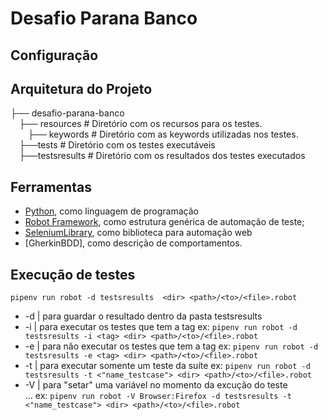 #   Desafio Parana Banco 

## Configuração 


## Arquitetura do Projeto

├── desafio-parana-banco                  
   &emsp;├── resources                              # Diretório com os recursos para os testes.<br>
      &emsp;&emsp;├── keywords                      # Diretório com as keywords utilizadas nos testes.<br>
    &emsp;├──tests                                  # Diretório com os testes executáveis<br>
    &emsp;├──testsresults                           # Diretório com os resultados dos testes executados<br>

## Ferramentas

- [Python](https://www.python.org/), como linguagem de programação 
- [Robot Framework](https://robotframework.org/), como estrutura genérica de automação de teste;
- [SeleniumLibrary](https://github.com/robotframework/SeleniumLibrary), como biblioteca para automação web 
- [GherkinBDD], como descrição de comportamentos.

## Execução de testes 

`pipenv run robot -d testsresults  <dir> <path>/<to>/<file>.robot`

- -d | para guardar o resultado dentro da pasta testsresults
- -i | para executar os testes que tem a tag        ex: `pipenv run robot -d testsresults -i <tag> <dir> <path>/<to>/<file>.robot`
- -e | para não executar os testes que tem a tag    ex: `pipenv run robot -d testsresults -e <tag> <dir> <path>/<to>/<file>.robot`
- -t | para executar somente um teste da suíte      ex: `pipenv run robot -d testsresults -t <"name_testcase"> <dir> <path>/<to>/<file>.robot`
- -V | para "setar" uma variável no momento da excução do teste  
 ...   ex: `pipenv run robot -V Browser:Firefox -d testsresults -t <"name_testcase"> <dir> <path>/<to>/<file>.robot`
